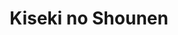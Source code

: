 --- 
title: "Kiseki no Shounen"
publishdate: "2019-3-24T16:48:46+02:00"
src: "https://365manga.net/manga/kiseki-no-shounen"
image: "https://data.365manga.net/images/thumbnails/24487-kiseki-no-shounen.jpg"
description: "Oda Yuuma is an odd young man. He can float off the ground. He can see into the future. He scares the crap out of some of his classmates and teachers. There is a physicist trying to understand how he does what he does, but Oda-kun has his own agenda, and it involves a possible future he has seen of a girl from his school…"
---